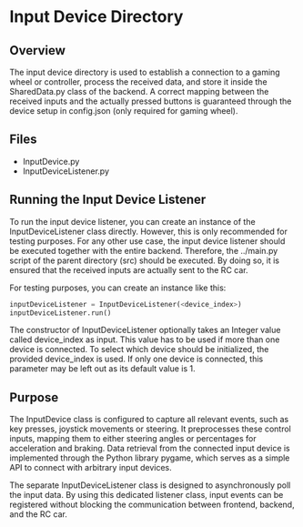 # Input Device Directory
## Overview
The input device directory is used to establish a connection to a gaming wheel or controller, process the received data, and store it inside the SharedData.py class of the backend. A correct mapping between the received inputs and the actually pressed buttons is guaranteed through the device setup in config.json (only required for gaming wheel).


## Files
- InputDevice.py
- InputDeviceListener.py

## Running the Input Device Listener
To run the input device listener, you can create an instance of the InputDeviceListener class directly. However, this is only recommended for testing purposes. For any other use case, the input device listener should be executed together with the entire backend. Therefore, the ../main.py script of the parent directory (src) should be executed. By doing so, it is ensured that the received inputs are actually sent to the RC car.

For testing purposes, you can create an instance like this:

```python
inputDeviceListener = InputDeviceListener(<device_index>)
inputDeviceListener.run()
```


The constructor of InputDeviceListener optionally takes an Integer value called device_index as input. This value has to be used if more than one device is connected. To select which device should be initialized, the provided device_index is used. If only one device is connected, this parameter may be left out as its default value is 1.


## Purpose
The InputDevice class is configured to capture all relevant events, such as key presses, joystick movements or steering. It preprocesses these control inputs, mapping them to either steering angles or percentages for acceleration and braking. Data retrieval from the connected input device is implemented through the Python library pygame, which serves as a simple API to connect with arbitrary input devices.

The separate InputDeviceListener class is designed to asynchronously poll the input data. By using this dedicated listener class, input events can be registered without blocking the communication between frontend, backend, and the RC car.